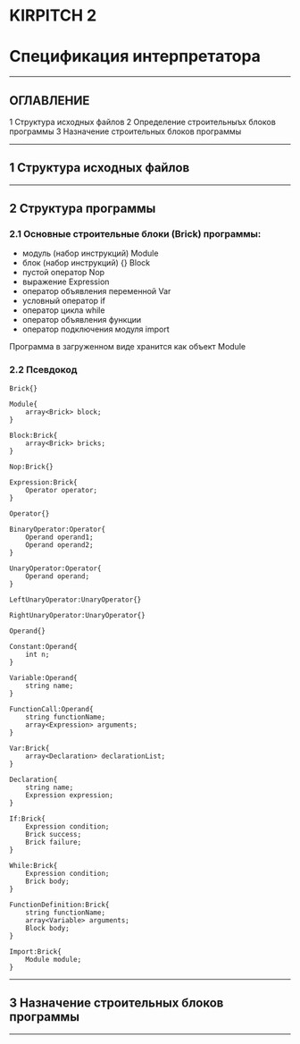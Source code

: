 # KIRPITCH 2
# Спецификация интерпретатора

____

## ОГЛАВЛЕНИЕ

1 Структура исходных файлов
2 Определение строительныъх блоков программы
3 Назначение строительных блоков программы

____

## 1 Структура исходных файлов
____

## 2 Структура программы

### 2.1 Основные строительные блоки (Brick) программы:

- модуль (набор инструкций) Module
- блок (набор инструкций) {} Block
- пустой оператор Nop
- выражение Expression
- оператор объявления переменной Var
- условный оператор if
- оператор цикла while
- оператор объявления функции
- оператор подключения модуля import

Программа в загруженном виде хранится как объект Module

### 2.2 Псевдокод

```
Brick{}
```
```
Module{
    array<Brick> block;
}
```
```
Block:Brick{
    array<Brick> bricks;
}
```
```
Nop:Brick{}
```
```
Expression:Brick{
    Operator operator;
}
```
```
Operator{}
```
```
BinaryOperator:Operator{
    Operand operand1;
    Operand operand2;
}
```
```
UnaryOperator:Operator{
    Operand operand;
}
```
```
LeftUnaryOperator:UnaryOperator{}
```
```
RightUnaryOperator:UnaryOperator{}
```
```
Operand{}
```
```
Constant:Operand{
    int n;
}
```
```
Variable:Operand{
    string name;
}
```
```
FunctionCall:Operand{
    string functionName;
    array<Expression> arguments;
}
```
```
Var:Brick{
    array<Declaration> declarationList;
}
```
```
Declaration{
    string name;
    Expression expression;
}
```
```
If:Brick{
    Expression condition;
    Brick success;
    Brick failure;
}
```
```
While:Brick{
    Expression condition;
    Brick body;
}
```
```
FunctionDefinition:Brick{
    string functionName;
    array<Variable> arguments;
    Block body;
}
```
```
Import:Brick{
    Module module;
}
```
____

## 3 Назначение строительных блоков программы
____

